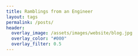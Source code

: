 ```yaml
---
title: Ramblings from an Engineer
layout: tags
permalink: /posts/
header:
  overlay_image: /assets/images/website/blog.jpg
  overlay_color: "#000"
  overlay_filter: 0.5
---
```

